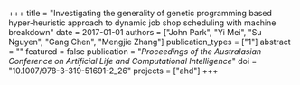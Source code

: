 +++
title = "Investigating the generality of genetic programming based hyper-heuristic approach to dynamic job shop scheduling with machine breakdown"
date = 2017-01-01
authors = ["John Park", "Yi Mei", "Su Nguyen", "Gang Chen", "Mengjie Zhang"]
publication_types = ["1"]
abstract = ""
featured = false
publication = "*Proceedings of the Australasian Conference on Artificial Life and Computational Intelligence*"
doi = "10.1007/978-3-319-51691-2_26"
projects = ["ahd"]
+++

